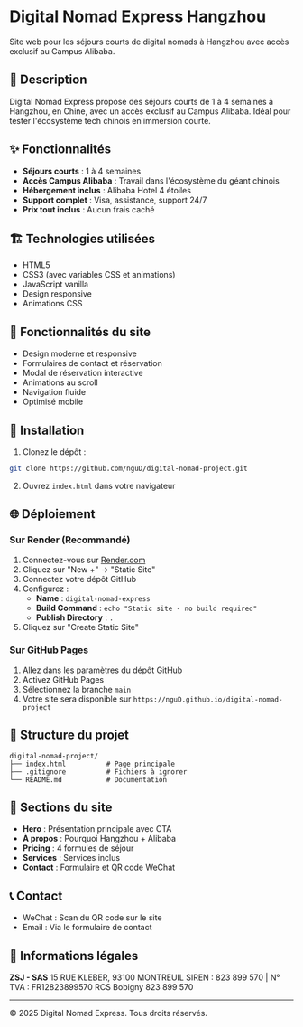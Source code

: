# Digital Nomad Express Hangzhou

Site web pour les séjours courts de digital nomads à Hangzhou avec accès exclusif au Campus Alibaba.

## 🚀 Description

Digital Nomad Express propose des séjours courts de 1 à 4 semaines à Hangzhou, en Chine, avec un accès exclusif au Campus Alibaba. Idéal pour tester l'écosystème tech chinois en immersion courte.

## ✨ Fonctionnalités

- **Séjours courts** : 1 à 4 semaines
- **Accès Campus Alibaba** : Travail dans l'écosystème du géant chinois
- **Hébergement inclus** : Alibaba Hotel 4 étoiles
- **Support complet** : Visa, assistance, support 24/7
- **Prix tout inclus** : Aucun frais caché

## 🏗️ Technologies utilisées

- HTML5
- CSS3 (avec variables CSS et animations)
- JavaScript vanilla
- Design responsive
- Animations CSS

## 📱 Fonctionnalités du site

- Design moderne et responsive
- Formulaires de contact et réservation
- Modal de réservation interactive
- Animations au scroll
- Navigation fluide
- Optimisé mobile

## 🚀 Installation

1. Clonez le dépôt :
```bash
git clone https://github.com/nguD/digital-nomad-project.git
```

2. Ouvrez `index.html` dans votre navigateur

## 🌐 Déploiement

### Sur Render (Recommandé)
1. Connectez-vous sur [Render.com](https://render.com)
2. Cliquez sur "New +" → "Static Site"
3. Connectez votre dépôt GitHub
4. Configurez :
   - **Name** : `digital-nomad-express`
   - **Build Command** : `echo "Static site - no build required"`
   - **Publish Directory** : `.`
5. Cliquez sur "Create Static Site"

### Sur GitHub Pages
1. Allez dans les paramètres du dépôt GitHub
2. Activez GitHub Pages
3. Sélectionnez la branche `main`
4. Votre site sera disponible sur `https://nguD.github.io/digital-nomad-project`

## 📄 Structure du projet

```
digital-nomad-project/
├── index.html          # Page principale
├── .gitignore          # Fichiers à ignorer
└── README.md           # Documentation
```

## 🎨 Sections du site

- **Hero** : Présentation principale avec CTA
- **À propos** : Pourquoi Hangzhou + Alibaba
- **Pricing** : 4 formules de séjour
- **Services** : Services inclus
- **Contact** : Formulaire et QR code WeChat

## 📞 Contact

- WeChat : Scan du QR code sur le site
- Email : Via le formulaire de contact

## 📄 Informations légales

**ZSJ - SAS**
15 RUE KLEBER, 93100 MONTREUIL
SIREN : 823 899 570 | N° TVA : FR12823899570
RCS Bobigny 823 899 570

---

© 2025 Digital Nomad Express. Tous droits réservés. 